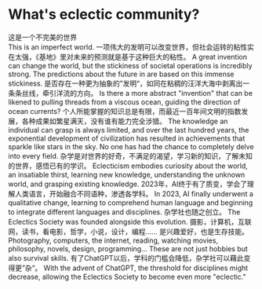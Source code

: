 # What's eclectic community?
这是一个不完美的世界  
This is an imperfect world. 
一项伟大的发明可以改变世界，但社会运转的粘性实在太强，《基地》里对未来的预测就是基于这种巨大的粘性。 
A great invention can change the world, but the stickiness of societal operations is incredibly strong. The predictions about the future in <Foundation> are based on this immense stickiness.
是否存在一种更为抽象的”发明“，如同在粘稠的汪洋大海中剥离出一条条丝线，牵引洋流的方向。 
Is there a more abstract "invention" that can be likened to pulling threads from a viscous ocean, guiding the direction of ocean currents?
个人所能掌握的知识总是有限，而最近一百年间文明的指数发展，各种成果如繁星满天，没有谁有能力完全涉猎。 
The knowledge an individual can grasp is always limited, and over the last hundred years, the exponential development of civilization has resulted in achievements that sparkle like stars in the sky. No one has had the chance to completely delve into every field.
杂学是对世界的好奇，不满足的渴望，学习新的知识，了解未知的世界，感悟已有的学识。 
Eclecticism embodies curiosity about the world, an insatiable thirst, learning new knowledge, understanding the unknown world, and grasping existing knowledge.
2023年，AI终于有了质变，学会了理解人类语言，开始融合不同语种，渗透各学科。 
In 2023, AI finally underwent a qualitative change, learning to comprehend human language and beginning to integrate different languages and disciplines. 
杂学社也随之创立。 
The Eclectics Society was founded alongside this evolution.
摄影，计算机，互联网，读书，看电影，哲学，小说，设计，编程...... 是兴趣爱好，也是生存技能。 
Photography, computers, the internet, reading, watching movies, philosophy, novels, design, programming... These are not just hobbies but also survival skills.
有了ChatGPT以后，学科的门槛会降低，杂学社可以藉此变得更”杂“。 
With the advent of ChatGPT, the threshold for disciplines might decrease, allowing the Eclectics Society to become even more "eclectic."
